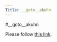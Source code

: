 ```yaml
---
Title: __goto__akuhn
---
```

#__goto__akuhn
<head><meta http-equiv="refresh" content="1; url=%base_url%/staff/adriankuhn" /></head><body><p>Please follow <a href="%base_url%/staff/adriankuhn">this link</a>.</p></body>
